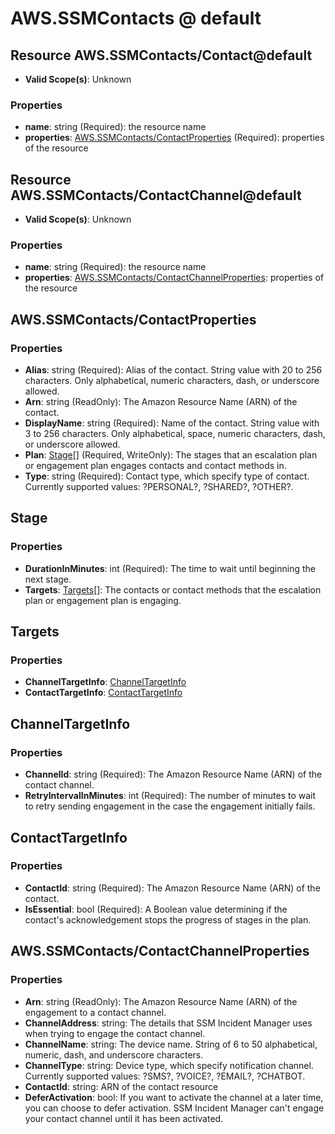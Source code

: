 # AWS.SSMContacts @ default

## Resource AWS.SSMContacts/Contact@default
* **Valid Scope(s)**: Unknown
### Properties
* **name**: string (Required): the resource name
* **properties**: [AWS.SSMContacts/ContactProperties](#awsssmcontactscontactproperties) (Required): properties of the resource

## Resource AWS.SSMContacts/ContactChannel@default
* **Valid Scope(s)**: Unknown
### Properties
* **name**: string (Required): the resource name
* **properties**: [AWS.SSMContacts/ContactChannelProperties](#awsssmcontactscontactchannelproperties): properties of the resource

## AWS.SSMContacts/ContactProperties
### Properties
* **Alias**: string (Required): Alias of the contact. String value with 20 to 256 characters. Only alphabetical, numeric characters, dash, or underscore allowed.
* **Arn**: string (ReadOnly): The Amazon Resource Name (ARN) of the contact.
* **DisplayName**: string (Required): Name of the contact. String value with 3 to 256 characters. Only alphabetical, space, numeric characters, dash, or underscore allowed.
* **Plan**: [Stage](#stage)[] (Required, WriteOnly): The stages that an escalation plan or engagement plan engages contacts and contact methods in.
* **Type**: string (Required): Contact type, which specify type of contact. Currently supported values: ?PERSONAL?, ?SHARED?, ?OTHER?.

## Stage
### Properties
* **DurationInMinutes**: int (Required): The time to wait until beginning the next stage.
* **Targets**: [Targets](#targets)[]: The contacts or contact methods that the escalation plan or engagement plan is engaging.

## Targets
### Properties
* **ChannelTargetInfo**: [ChannelTargetInfo](#channeltargetinfo)
* **ContactTargetInfo**: [ContactTargetInfo](#contacttargetinfo)

## ChannelTargetInfo
### Properties
* **ChannelId**: string (Required): The Amazon Resource Name (ARN) of the contact channel.
* **RetryIntervalInMinutes**: int (Required): The number of minutes to wait to retry sending engagement in the case the engagement initially fails.

## ContactTargetInfo
### Properties
* **ContactId**: string (Required): The Amazon Resource Name (ARN) of the contact.
* **IsEssential**: bool (Required): A Boolean value determining if the contact's acknowledgement stops the progress of stages in the plan.

## AWS.SSMContacts/ContactChannelProperties
### Properties
* **Arn**: string (ReadOnly): The Amazon Resource Name (ARN) of the engagement to a contact channel.
* **ChannelAddress**: string: The details that SSM Incident Manager uses when trying to engage the contact channel.
* **ChannelName**: string: The device name. String of 6 to 50 alphabetical, numeric, dash, and underscore characters.
* **ChannelType**: string: Device type, which specify notification channel. Currently supported values: ?SMS?, ?VOICE?, ?EMAIL?, ?CHATBOT.
* **ContactId**: string: ARN of the contact resource
* **DeferActivation**: bool: If you want to activate the channel at a later time, you can choose to defer activation. SSM Incident Manager can't engage your contact channel until it has been activated.

